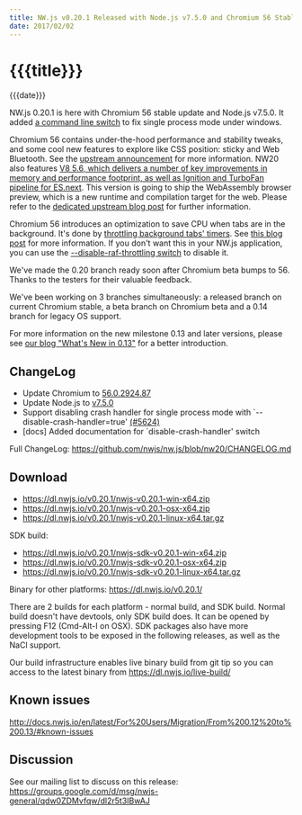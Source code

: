 ```yaml
---
title: NW.js v0.20.1 Released with Node.js v7.5.0 and Chromium 56 Stable Update
date: 2017/02/02
---
```

# {{{title}}}
{{{date}}}

NW.js 0.20.1 is here with Chromium 56 stable update and Node.js v7.5.0. It added [a command line switch](http://docs.nwjs.io/en/nw20/References/Command%20Line%20Options/#-disable-crash-handlertrue) to fix single process mode under windows.

Chromium 56 contains under-the-hood performance and stability tweaks, and some cool new features to explore like CSS position: sticky and Web Bluetooth. See the [upstream announcement](https://blog.chromium.org/2016/12/chrome-56-beta-not-secure-warning-web.html) for more information. NW20 also features [V8 5.6, which delivers a number of key improvements in memory and performance footprint, as well as Ignition and TurboFan pipeline for ES.next](http://v8project.blogspot.com/2016/12/v8-release-56.html). This version is going to ship the WebAssembly browser preview, which is a new runtime and compilation target for the web. Please refer to the [dedicated upstream blog post](http://v8project.blogspot.de/2016/10/webassembly-browser-preview.html) for further information.

Chromium 56 introduces an optimization to save CPU when tabs are in the background. It's done by [throttling background tabs' timers](https://docs.google.com/document/d/1vCUeGfr2xzZ67SFt2yZjNeaIcXGp2Td6KHN7bI02ySo/edit). See [this blog post](http://blog.strml.net/2017/01/chrome-56-now-aggressively-throttles.html) for more information. If you don't want this in your NW.js application, you can use the [--disable-raf-throttling switch](http://docs.nwjs.io/en/latest/References/Command%20Line%20Options/#-disable-raf-throttling) to disable it.

We've made the 0.20 branch ready soon after Chromium beta bumps to 56. Thanks to the testers for their valuable feedback.

We've been working on 3 branches simultaneously: a released branch on current Chromium stable, a beta branch on Chromium beta and a 0.14 branch for legacy OS support.

For more information on the new milestone 0.13 and later versions, please see [our blog "What's New in 0.13"](/blog/whats-new-in-0.13) for a better introduction.

## ChangeLog

- Update Chromium to [56.0.2924.87](https://chromereleases.googleblog.com/2017/02/stable-channel-update-for-desktop.html)
- Update Node.js to [v7.5.0](https://nodejs.org/en/blog/release/v7.5.0/)
- Support disabling crash handler for single process mode with `--disable-crash-handler=true' [(#5624)](https://github.com/nwjs/nw.js/issues/5624)
- [docs] Added documentation for `disable-crash-handler' switch

Full ChangeLog: https://github.com/nwjs/nw.js/blob/nw20/CHANGELOG.md

## Download 

* https://dl.nwjs.io/v0.20.1/nwjs-v0.20.1-win-x64.zip 
* https://dl.nwjs.io/v0.20.1/nwjs-v0.20.1-osx-x64.zip 
* https://dl.nwjs.io/v0.20.1/nwjs-v0.20.1-linux-x64.tar.gz 

SDK build: 
* https://dl.nwjs.io/v0.20.1/nwjs-sdk-v0.20.1-win-x64.zip 
* https://dl.nwjs.io/v0.20.1/nwjs-sdk-v0.20.1-osx-x64.zip 
* https://dl.nwjs.io/v0.20.1/nwjs-sdk-v0.20.1-linux-x64.tar.gz 

Binary for other platforms: https://dl.nwjs.io/v0.20.1/ 

There are 2 builds for each platform - normal build, and SDK build. Normal build doesn't have devtools, only SDK build does. lt can be opened by pressing F12 (Cmd-Alt-I on OSX). SDK packages also have more development tools to be exposed in the following releases, as well as the NaCl support.

Our build infrastructure enables live binary build from git tip so you can access to the latest binary from https://dl.nwjs.io/live-build/ 

## Known issues 
 
http://docs.nwjs.io/en/latest/For%20Users/Migration/From%200.12%20to%200.13/#known-issues

## Discussion

See our mailing list to discuss on this release: https://groups.google.com/d/msg/nwjs-general/qdw0ZDMvfqw/dl2r5t3IBwAJ
